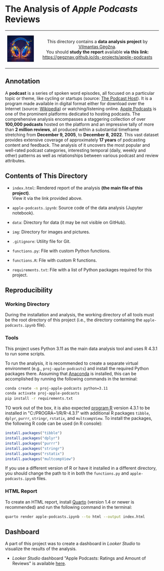 The Analysis of *Apple Podcasts* Reviews
========================================

<table width="100%">
  <tr>
  <td width="20%">
  <p align="center">
  
  <img src="img/logo-mini.png">

  </p>
  </td> 
  <td width="80%" align="center">
  
  This directory contains a **data analysis project** by [Vilmantas Gėgžna](https://github.com/GegznaV).  
You should **study the report** available **via this link:**  
<https://gegznav.github.io/ds-projects/apple-podcasts>   

  </td>
  </tr>
</table>


Annotation
----------

A **podcast** is a series of spoken word episodes, all focused on a particular topic or theme, like cycling or startups
(source: [The Podcast Host](https://www.thepodcasthost.com/listening/what-is-a-podcast/)).
It is a program made available in digital format either for download over the Internet
(source: [Wikipedia](https://en.wikipedia.org/wiki/Podcast)) or watching/listening online.
[Apple Podcasts](https://www.apple.com/apple-podcasts/) is one of the prominent platforms dedicated to hosting podcasts.
The comprehensive analysis encompasses a staggering collection of over **100,000 podcasts** hosted on the platform and an impressive tally of more than **2 million reviews**, all produced within a substantial timeframe stretching from **December 9, 2005**, to **December 8, 2022**. This vast dataset provides extensive coverage of approximately **17 years** of podcasting content and feedback. The analysis of it uncovers the most popular and well-rated podcast categories, interesting temporal (daily, weekly and other) patterns as well as relationships between various podcast and review attributes.


Contents of This Directory
--------------------------

- `index.html`:
Rendered report of the analysis **(the main file of this project)**.  
View it via the link provided above.

- `apple-podcasts.ipynb`:
Source code of the data analysis (Jupyter notebook).

- `data`:
Directory for data (it may be not visible on GitHub).

- `img`:
Directory for images and pictures.

- `.gitignore`:
Utility file for Git.

- `functions.py`: 
File with custom Python functions.

- `functions.R`: 
File with custom R functions.

- `requirements.txt`: 
File with a list of Python packages required for this project.


Reproducibility
---------------

### Working Directory

During the installation and analysis, the working directory of all tools must be the root directory of this project 
(i.e., the directory containing the `apple-podcasts.ipynb` file).


### Tools

This project uses Python 3.11 as the main data analysis tool and uses R 4.3.1 to run some scripts.

To run the analysis, it is recommended to create a separate virtual environment 
(e.g., `proj-apple-podcasts`) 
and install the required Python packages there.
Assuming that [Anaconda](https://www.anaconda.com/download) is installed, this can be accomplished by running the following commands in the terminal:

```bash
conda create -n proj-apple-podcasts python=3.11
conda activate proj-apple-podcasts
pip install -r requirements.txt
```

TO work out of the box, it is also expected [program R](https://www.r-project.org/) version 4.3.1 to be installed in "C:/PROGRA~1/R/R-4.3.1" with additional R packages `tibble`,  `dplyr`, `purrr`, `stringr`, `rstatix`, and `multcompView`. To install the packages, the following R code can be used (in R console):

```r
install.packages("tibble")
install.packages("dplyr")
install.packages("purrr")
install.packages("stringr")
install.packages("rstatix")
install.packages("multcompView")
```

If you use a different version of R or have it installed in a different directory, you should change the path to it in both the `functions.py` and `apple-podcasts.ipynb` files.


### HTML Report

To create an HTML report, install [Quarto](https://quarto.org/docs/download/) (version 1.4 or newer is recommended) and run the following command in the terminal:

```bash
quarto render apple-podcasts.ipynb --to html --output index.html
```


Dashboard
--------------

A part of this project was to create a dashboard in *Looker Studio* to visualize the results of the analysis. 

- *Looker Studio* dashboard "Apple Podcasts: Ratings and Amount of Reviews" is available 
  <a href="https://datastudio.google.com/reporting/e10e312b-8ccc-44b9-b85d-984956d496f0" target="_blank">here</a>.
